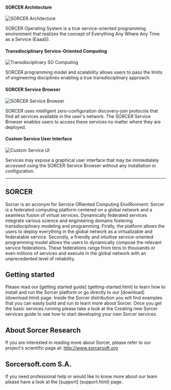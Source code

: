 #### SORCER Architecture

![SORCER Architecture](carousel/carousel-SOS_EaaaS.png)

SORCER Operating System is a true service-oriented programming environment that
realizes the concept of Everything Any Where Any Time as a Service (EaaaS).


#### Transdisciplinary Service-Oriented Computing

![Transdisciplinary SO Computing](carousel/carousel-SOS_trans.png)

SORCER programming model and scalability allows users to pass the limits of engineering disciplines enabling
a true transdisciplinary approach.


#### SORCER Service Browser

![SORCER Service Browser](carousel/carousel-browser.png)

SORCER uses intelligent zero-configuration discovery-join protocols that find all services available in the user's
network. The SORCER Service Browser enables users to access these services no matter where they are deployed.

#### Custom Service User Interface

![Custom Service UI](carousel/carousel-browserUI.png)

Services may expose a graphical user interface that may be immiediately accessed using the SORCER Service Browser
without any installation or configuration.


---


## SORCER
Sorcer is an acronym for Service ORiented Computing EnviRonment. Sorcer is a federated computing platform centered on a global network and a seamless fusion of virtual services. 
Dynamically federated services integrate various science and engineering domains fostering transdisciplinary modeling and programming. 
Firstly, the platform allows the users to deploy everything in the global network as a virtualizable and federatable service. 
Secondly, a friendly and intuitive service-oriented programming model allows the users to dynamically compose the relevant service federations. 
These federations range from tens to thousands or even millions of services and execute in the global network with an unprecedented level of reliability.

## Getting started
Please read our [getting started guide] (getting-started.html) to learn how to install and run the Sorcer platform or go directly to our [download] (download.html) page.
Inside the Sorcer distribution you will find examples that you can easily build and run to learn more about Sorcer.
Once you get the basic services running please take a look at the Creating new Sorcer services guide to see how to start developing your own Sorcer services.

## About Sorcer Research
If you are interested in reading more about Sorcer, please refer to our project's scientific page at: http://www.sorcersoft.org

## Sorcersoft.com S.A.
If you need professional help or would like to know more about our team please have a look at the [support] (support.html) page.
